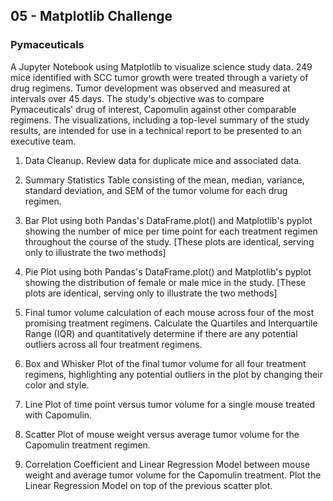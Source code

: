 ## 05 - Matplotlib Challenge

### Pymaceuticals
A Jupyter Notebook using Matplotlib to visualize science study data. 249 mice identified with SCC tumor growth were treated through a variety of drug regimens. Tumor development was observed and measured at intervals over 45 days. The study's objective was to compare  Pymaceuticals' drug of interest, Capomulin against other comparable regimens. The visualizations, including a top-level summary of the study results, are intended for use in a technical report to be presented to an executive team.

1. Data Cleanup. Review data for duplicate mice and associated data.

2. Summary Statistics Table consisting of the mean, median, variance, standard deviation, and SEM of the tumor volume for each drug regimen.

3. Bar Plot using both Pandas's DataFrame.plot() and Matplotlib's pyplot showing the number of mice per time point for each treatment regimen throughout the course of the study. [These plots are identical, serving only to illustrate the two methods]

4. Pie Plot using both Pandas's DataFrame.plot() and Matplotlib's pyplot showing the distribution of female or male mice in the study. [These plots are identical, serving only to illustrate the two methods]

5. Final tumor volume calculation of each mouse across four of the most promising treatment regimens. Calculate the Quartiles and Interquartile Range (IQR) and quantitatively determine if there are any potential outliers across all four treatment regimens.

6. Box and Whisker Plot of the final tumor volume for all four treatment regimens, highlighting any potential outliers in the plot by changing their color and style.

7. Line Plot of time point versus tumor volume for a single mouse treated with Capomulin.

8. Scatter Plot of mouse weight versus average tumor volume for the Capomulin treatment regimen.

9. Correlation Coefficient and Linear Regression Model between mouse weight and average tumor volume for the Capomulin treatment. Plot the Linear Regression Model on top of the previous scatter plot.